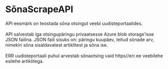 # SõnaScrapeAPI

API eesmärk on teostada sõna otsingut veebi uudisteportaalides.<br/>
<br/>
API salvestab iga otsingupäringu privaatsesse Azure blob storage'isse JSON failina. JSON faili sisuks on: päringu kuupäev, leitud sõnade arv, nimekiri sõna sisaldavatest artiklitest ja sõna ise.<br/>
<br/>
ERR uudisteportaali puhul arvestab sõnaotsing vaid https//err.ee veebilehe esilehe artiklitega.
